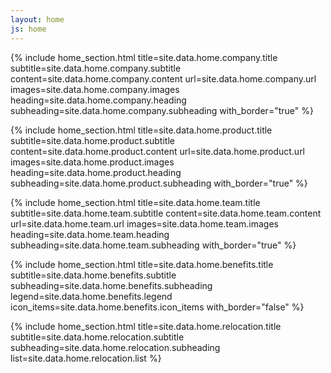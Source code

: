 ```yaml
---
layout: home
js: home
---
```


{% include home_section.html 
    title=site.data.home.company.title 
    subtitle=site.data.home.company.subtitle 
    content=site.data.home.company.content 
    url=site.data.home.company.url
    images=site.data.home.company.images
    heading=site.data.home.company.heading
    subheading=site.data.home.company.subheading
    with_border="true"
%}

{% include home_section.html 
    title=site.data.home.product.title 
    subtitle=site.data.home.product.subtitle 
    content=site.data.home.product.content 
    url=site.data.home.product.url
    images=site.data.home.product.images
    heading=site.data.home.product.heading
    subheading=site.data.home.product.subheading
    with_border="true"
%}

{% include home_section.html 
    title=site.data.home.team.title 
    subtitle=site.data.home.team.subtitle 
    content=site.data.home.team.content 
    url=site.data.home.team.url 
    images=site.data.home.team.images
    heading=site.data.home.team.heading
    subheading=site.data.home.team.subheading
    with_border="true"
%}

{% include home_section.html
    title=site.data.home.benefits.title
    subtitle=site.data.home.benefits.subtitle
    subheading=site.data.home.benefits.subheading
    legend=site.data.home.benefits.legend
    icon_items=site.data.home.benefits.icon_items
    with_border="false"
%}

{% include home_section.html
    title=site.data.home.relocation.title
    subtitle=site.data.home.relocation.subtitle
    subheading=site.data.home.relocation.subheading
    list=site.data.home.relocation.list
%}
